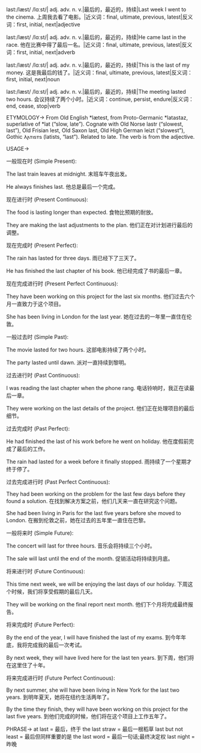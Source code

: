 last:/læst/ /lɑːst/| adj. adv. n. v.|最后的，最近的，持续|Last week I went to the cinema. 上周我去看了电影。|近义词：final, ultimate, previous, latest|反义词：first, initial, next|adjective

last:/læst/ /lɑːst/| adj. adv. n. v.|最后的，最近的，持续|He came last in the race. 他在比赛中得了最后一名。|近义词：final, ultimate, previous, latest|反义词：first, initial, next|adverb

last:/læst/ /lɑːst/| adj. adv. n. v.|最后的，最近的，持续|This is the last of my money. 这是我最后的钱了。|近义词：final, ultimate, previous, latest|反义词：first, initial, next|noun

last:/læst/ /lɑːst/| adj. adv. n. v.|最后的，最近的，持续|The meeting lasted two hours. 会议持续了两个小时。|近义词：continue, persist, endure|反义词：end, cease, stop|verb


ETYMOLOGY->
From Old English *lætest, from Proto-Germanic *latastaz, superlative of *lat (“slow, late”). Cognate with Old Norse lastr (“slowest, last”), Old Frisian lest, Old Saxon last, Old High German leizt (“slowest”), Gothic 𐌻𐌰𐍄𐌹𐍃𐍄𐍃 (latists, “last”). Related to late. The verb is from the adjective.


USAGE->

一般现在时 (Simple Present):

The last train leaves at midnight.  末班车午夜出发。

He always finishes last. 他总是最后一个完成。


现在进行时 (Present Continuous):

The food is lasting longer than expected. 食物比预期的耐放。

They are making the last adjustments to the plan. 他们正在对计划进行最后的调整。


现在完成时 (Present Perfect):

The rain has lasted for three days. 雨已经下了三天了。

He has finished the last chapter of his book. 他已经完成了书的最后一章。


现在完成进行时 (Present Perfect Continuous):

They have been working on this project for the last six months. 他们过去六个月一直致力于这个项目。

She has been living in London for the last year. 她在过去的一年里一直住在伦敦。


一般过去时 (Simple Past):

The movie lasted for two hours. 这部电影持续了两个小时。

The party lasted until dawn. 派对一直持续到黎明。


过去进行时 (Past Continuous):

I was reading the last chapter when the phone rang.  电话铃响时，我正在读最后一章。

They were working on the last details of the project. 他们正在处理项目的最后细节。


过去完成时 (Past Perfect):

He had finished the last of his work before he went on holiday. 他在度假前完成了最后的工作。

The rain had lasted for a week before it finally stopped.  雨持续了一个星期才终于停了。


过去完成进行时 (Past Perfect Continuous):

They had been working on the problem for the last few days before they found a solution.  在找到解决方案之前，他们几天来一直在研究这个问题。

She had been living in Paris for the last five years before she moved to London.  在搬到伦敦之前，她在过去的五年里一直住在巴黎。


一般将来时 (Simple Future):

The concert will last for three hours.  音乐会将持续三个小时。

The sale will last until the end of the month.  促销活动将持续到月底。


将来进行时 (Future Continuous):

This time next week, we will be enjoying the last days of our holiday.  下周这个时候，我们将享受假期的最后几天。

They will be working on the final report next month.  他们下个月将完成最终报告。


将来完成时 (Future Perfect):

By the end of the year, I will have finished the last of my exams.  到今年年底，我将完成我的最后一次考试。

By next week, they will have lived here for the last ten years.  到下周，他们将在这里住了十年。


将来完成进行时 (Future Perfect Continuous):

By next summer, she will have been living in New York for the last two years. 到明年夏天，她将在纽约生活两年了。

By the time they finish, they will have been working on this project for the last five years. 到他们完成的时候，他们将在这个项目上工作五年了。


PHRASE->
at last = 最后，终于
the last straw = 最后一根稻草
last but not least = 最后但同样重要的是
the last word = 最后一句话;最终决定权
last night = 昨晚
